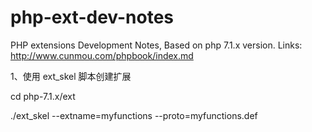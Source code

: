 # php-ext-dev-notes

PHP extensions Development Notes, Based on php 7.1.x version.
Links:
http://www.cunmou.com/phpbook/index.md

1、使用 ext_skel 脚本创建扩展

cd php-7.1.x/ext

./ext_skel --extname=myfunctions --proto=myfunctions.def
